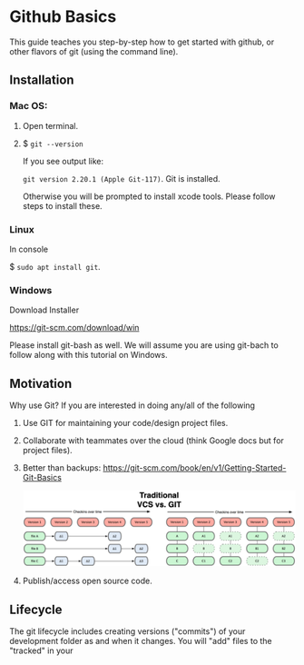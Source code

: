 

# Github Basics

This guide teaches you step-by-step how to get started with github, or other flavors of git (using the command line).



## Installation

### Mac OS:

1. Open terminal.
2. $ ``git --version``

    If you see output like:
    
    ``git version 2.20.1 (Apple Git-117)``. Git is installed.
    
    Otherwise you will be prompted to install xcode tools. Please follow steps to install these.
    
### Linux

In console

$ ``sudo apt install git``.

### Windows

Download Installer

https://git-scm.com/download/win

Please install git-bash as well. We will assume you are using git-bach to follow along with this tutorial on Windows.

    
    
    
## Motivation

Why use Git? If you are interested in doing any/all of the following

1. Use GIT for maintaining your code/design project files.
2. Collaborate with teammates over the cloud (think Google docs but for project files).
3. Better than backups: https://git-scm.com/book/en/v1/Getting-Started-Git-Basics

    <img src='vcsVSgit.png'>
4. Publish/access open source code.

## Lifecycle

The git lifecycle includes creating versions ("commits") of your development folder as and when it changes. You will 
"add" files to the "tracked" in your 
    



<script>
    document.getElementsByTagName("header")[0].style.visibility = "hidden";
</script>
